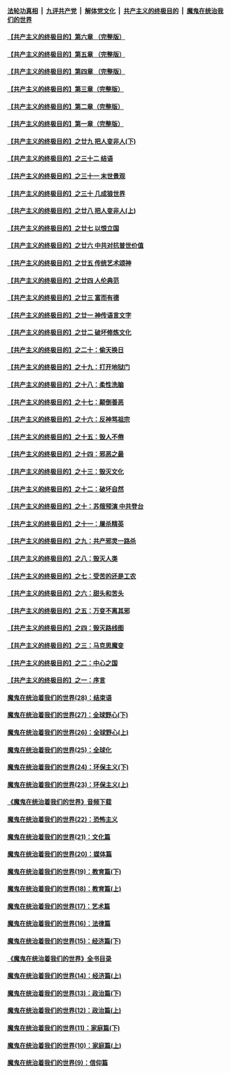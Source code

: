 ####  [法轮功真相](../../../../basic/blob/master/README.md?t=06051131) &nbsp;|&nbsp; [九评共产党](../../../../9ping.md/blob/master/README.md?t=06051131) &nbsp;|&nbsp; [解体党文化](../../../../jtdwh.md/blob/master/README.md?t=06051131)  &nbsp;|&nbsp; [共产主义的终极目的](../../../../gczydzjmd.md/blob/master/README.md?t=06051131) &nbsp;|&nbsp; [魔鬼在统治我们的世界](../../../../mgztzwmdsj.md/blob/master/README.md?t=06051131) 

#### [【共产主义的终极目的】第六章 （完整版）](../pages/nsc422/n11428913.md?t=06051131) 

#### [【共产主义的终极目的】第五章 （完整版）](../pages/nsc422/n11428912.md?t=06051131) 

#### [【共产主义的终极目的】第四章 （完整版）](../pages/nsc422/n11428907.md?t=06051131) 

#### [【共产主义的终极目的】第三章（完整版）](../pages/nsc422/n11428848.md?t=06051131) 

#### [【共产主义的终极目的】第二章（完整版）](../pages/nsc422/n11428831.md?t=06051131) 

#### [【共产主义的终极目的】第一章（完整版）](../pages/nsc422/n11417651.md?t=06051131) 

#### [【共产主义的终极目的】之廿九 把人变非人(下)](../pages/nsc422/n11344140.md?t=06051131) 

#### [【共产主义的终极目的】之三十二 结语](../pages/nsc422/n11360535.md?t=06051131) 

#### [【共产主义的终极目的】之三十一 末世景观](../pages/nsc422/n11351129.md?t=06051131) 

#### [【共产主义的终极目的】之三十 几成狼世界](../pages/nsc422/n11348280.md?t=06051131) 

#### [【共产主义的终极目的】之廿八 把人变非人(上)](../pages/nsc422/n11340492.md?t=06051131) 

#### [【共产主义的终极目的】之廿七 以恨立国](../pages/nsc422/n11336944.md?t=06051131) 

#### [【共产主义的终极目的】之廿六 中共对抗普世价值](../pages/nsc422/n11324785.md?t=06051131) 

#### [【共产主义的终极目的】之廿五 传统艺术颂神](../pages/nsc422/n11296396.md?t=06051131) 

#### [【共产主义的终极目的】之廿四 人伦典范](../pages/nsc422/n11296397.md?t=06051131) 

#### [【共产主义的终极目的】之廿三 富而有德](../pages/nsc422/n11283598.md?t=06051131) 

#### [【共产主义的终极目的】之廿一 神传语言文字](../pages/nsc422/n11263265.md?t=06051131) 

#### [【共产主义的终极目的】之廿二 破坏修炼文化](../pages/nsc422/n11245728.md?t=06051131) 

#### [【共产主义的终极目的】之二十：偷天换日](../pages/nsc422/n11238846.md?t=06051131) 

#### [【共产主义的终极目的】之十九：打开地狱门](../pages/nsc422/n11206376.md?t=06051131) 

#### [【共产主义的终极目的】之十八：柔性洗脑](../pages/nsc422/n11199994.md?t=06051131) 

#### [【共产主义的终极目的】之十七：颠倒善恶](../pages/nsc422/n11179782.md?t=06051131) 

#### [【共产主义的终极目的】之十六：反神骂祖宗](../pages/nsc422/n11166798.md?t=06051131) 

#### [【共产主义的终极目的】之十五：毁人不倦](../pages/nsc422/n11166792.md?t=06051131) 

#### [【共产主义的终极目的】之十四：邪恶之最](../pages/nsc422/n11150249.md?t=06051131) 

#### [【共产主义的终极目的】之十三：毁灭文化](../pages/nsc422/n11135227.md?t=06051131) 

#### [【共产主义的终极目的】之十二：破坏自然](../pages/nsc422/n11135214.md?t=06051131) 

#### [【共产主义的终极目的】之十：苏俄预演 中共登台](../pages/nsc422/n11118424.md?t=06051131) 

#### [【共产主义的终极目的】之十一：屠杀精英](../pages/nsc422/n11118442.md?t=06051131) 

#### [【共产主义的终极目的】之九：共产邪灵一路杀](../pages/nsc422/n11114139.md?t=06051131) 

#### [【共产主义的终极目的】之八：毁灭人类](../pages/nsc422/n11108503.md?t=06051131) 

#### [【共产主义的终极目的】之七：受苦的还是工农](../pages/nsc422/n11101809.md?t=06051131) 

#### [【共产主义的终极目的】之六：甜头和苦头](../pages/nsc422/n11096971.md?t=06051131) 

#### [【共产主义的终极目的】之五：万变不离其邪](../pages/nsc422/n11091285.md?t=06051131) 

#### [【共产主义的终极目的】之四：毁灭路线图](../pages/nsc422/n11086284.md?t=06051131) 

#### [【共产主义的终极目的】之三：马克思魔变](../pages/nsc422/n11061941.md?t=06051131) 

#### [【共产主义的终极目的】之二：中心之国](../pages/nsc422/n11047728.md?t=06051131) 

#### [【共产主义的终极目的】之一：序言](../pages/nsc422/n11086077.md?t=06051131) 

#### [魔鬼在统治着我们的世界(28)：结束语](../pages/nsc422/n10936246.md?t=06051131) 

#### [魔鬼在统治着我们的世界(27)：全球野心(下)](../pages/nsc422/n10928319.md?t=06051131) 

#### [魔鬼在统治着我们的世界(26)：全球野心(上)](../pages/nsc422/n10900318.md?t=06051131) 

#### [魔鬼在统治着我们的世界(25)：全球化](../pages/nsc422/n10788205.md?t=06051131) 

#### [魔鬼在统治着我们的世界(24)：环保主义(下)](../pages/nsc422/n10695307.md?t=06051131) 

#### [魔鬼在统治着我们的世界(23)：环保主义(上)](../pages/nsc422/n10688613.md?t=06051131) 

#### [《魔鬼在统治着我们的世界》音频下载](../pages/nsc422/n10635553.md?t=06051131) 

#### [魔鬼在统治着我们的世界(22)：恐怖主义](../pages/nsc422/n10614727.md?t=06051131) 

#### [魔鬼在统治着我们的世界(21)：文化篇](../pages/nsc422/n10597706.md?t=06051131) 

#### [魔鬼在统治着我们的世界(20)：媒体篇](../pages/nsc422/n10586579.md?t=06051131) 

#### [魔鬼在统治着我们的世界(19)：教育篇(下)](../pages/nsc422/n10564808.md?t=06051131) 

#### [魔鬼在统治着我们的世界(18)：教育篇(上)](../pages/nsc422/n10526970.md?t=06051131) 

#### [魔鬼在统治着我们的世界(17)：艺术篇](../pages/nsc422/n10499093.md?t=06051131) 

#### [魔鬼在统治着我们的世界(16)：法律篇](../pages/nsc422/n10485969.md?t=06051131) 

#### [魔鬼在统治着我们的世界(15)：经济篇(下)](../pages/nsc422/n10469975.md?t=06051131) 

#### [《魔鬼在统治着我们的世界》全书目录](../pages/nsc422/n10464261.md?t=06051131) 

#### [魔鬼在统治着我们的世界(14)：经济篇(上)](../pages/nsc422/n10457370.md?t=06051131) 

#### [魔鬼在统治着我们的世界(13)：政治篇(下)](../pages/nsc422/n10448270.md?t=06051131) 

#### [魔鬼在统治着我们的世界(12)：政治篇(上)](../pages/nsc422/n10444576.md?t=06051131) 

#### [魔鬼在统治着我们的世界(11)：家庭篇(下)](../pages/nsc422/n10440961.md?t=06051131) 

#### [魔鬼在统治着我们的世界(10)：家庭篇(上)](../pages/nsc422/n10435448.md?t=06051131) 

#### [魔鬼在统治着我们的世界(9)：信仰篇](../pages/nsc422/n10432159.md?t=06051131) 

